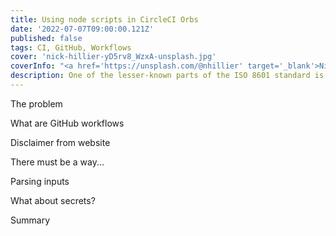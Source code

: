 ```yaml
---
title: Using node scripts in CircleCI Orbs
date: '2022-07-07T09:00:00.121Z'
published: false
tags: CI, GitHub, Workflows
cover: 'nick-hillier-yD5rv8_WzxA-unsplash.jpg'
coverInfo: "<a href='https://unsplash.com/@nhillier' target='_blank'>Nick Hillier</a>"
description: One of the lesser-known parts of the ISO 8601 standard is the duration specification. In this post we will learn how to parse it and construct a simple Angular pipe for template automation.
---
```


The problem

What are GitHub workflows

Disclaimer from website

There must be a way...

Parsing inputs

What about secrets?

Summary
